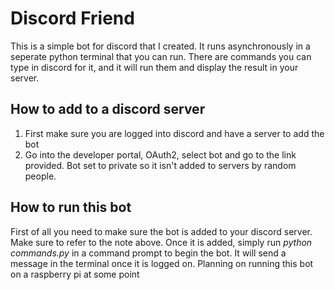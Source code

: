 # Discord Friend
This is a simple bot for discord that I created. It runs asynchronously in a seperate python terminal that you can run. There are commands you can type in discord for it, and it will run them and display the result in your server.

## How to add to a discord server
1. First make sure you are logged into discord and have a server to add the bot
2. Go into the developer portal, OAuth2, select bot and go to the link provided. Bot set to private so it isn't added to servers by random people.

## How to run this bot
First of all you need to make sure the bot is added to your discord server. Make sure to refer to the note above. Once it is added, simply run *python commands.py* in a command prompt to begin the bot. It will send a message in the terminal once it is logged on. Planning on running this bot on a raspberry pi at some point
